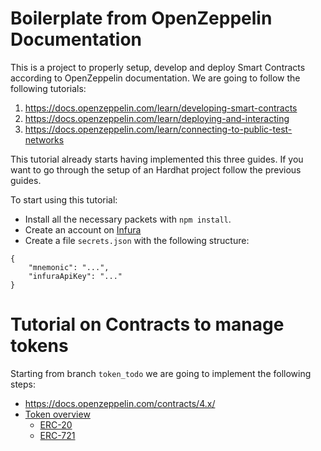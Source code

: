 # Boilerplate from OpenZeppelin Documentation

This is a project to properly setup, develop and deploy Smart Contracts according to OpenZeppelin documentation. We are going to follow the following tutorials:
1. https://docs.openzeppelin.com/learn/developing-smart-contracts
2. https://docs.openzeppelin.com/learn/deploying-and-interacting
3. https://docs.openzeppelin.com/learn/connecting-to-public-test-networks

This tutorial already starts having implemented this three guides. If you want to go through the setup of an Hardhat project follow the previous guides. 

To start using this tutorial:
* Install all the necessary packets with `npm install`.
* Create an account on [Infura](https://infura.io/)
* Create a file `secrets.json` with the following structure:
```
{
    "mnemonic": "...",
    "infuraApiKey": "..."
}
```
# Tutorial on Contracts to manage tokens
Starting from branch `token_todo` we are going to implement the following steps:

* https://docs.openzeppelin.com/contracts/4.x/
* [Token overview](https://docs.openzeppelin.com/contracts/4.x/tokens)
    * [ERC-20](https://docs.openzeppelin.com/contracts/4.x/erc20)
    * [ERC-721](https://docs.openzeppelin.com/contracts/4.x/erc721)

